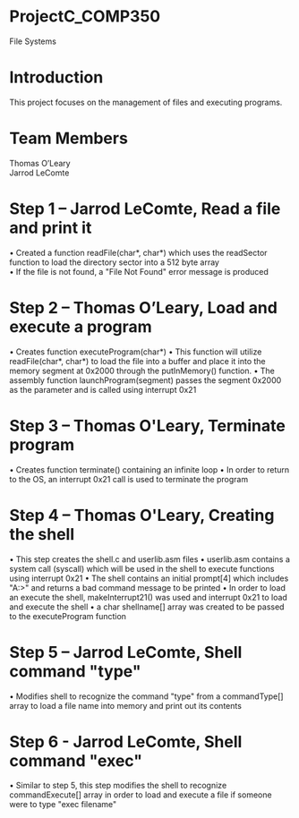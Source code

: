 # ProjectC_COMP350
File Systems

# Introduction

This project focuses on the management of files and executing programs.

# Team Members

Thomas O’Leary  
Jarrod LeComte

# Step 1 – Jarrod LeComte, Read a file and print it

•	Created a function readFile(char*, char*) which uses the readSector function to load the directory sector into a 512 byte array     
• If the file is not found, a "File Not Found" error message is produced

# Step 2 – Thomas O’Leary, Load and execute a program

• Creates function executeProgram(char*) 
• This function will utilize readFile(char*, char*) to load the file into a buffer and place it into the memory segment at 0x2000 through the putInMemory() function.
• The assembly function launchProgram(segment) passes the segment 0x2000 as the parameter and is called using interrupt 0x21 

# Step 3 – Thomas O'Leary, Terminate program

• Creates function terminate() containing an infinite loop
• In order to return to the OS, an interrupt 0x21 call is used to terminate the program

# Step 4 – Thomas O'Leary, Creating the shell

• This step creates the shell.c and userlib.asm files
• userlib.asm contains a system call (syscall) which will be used in the shell to execute functions using interrupt 0x21
• The shell contains an initial prompt[4] which includes "A:>" and returns a bad command message to be printed
• In order to load an execute the shell, makeInterrupt21() was used and interrupt 0x21 to load and execute the shell
• a char shellname[] array was created to be passed to the executeProgram function


# Step 5 – Jarrod LeComte, Shell command "type"

• Modifies shell to recognize the command "type" from a commandType[] array to load a file name into memory and print out its contents

# Step 6 - Jarrod LeComte, Shell command "exec"

• Similar to step 5, this step modifies the shell to recognize commandExecute[] array in order to load and execute a file if someone were to type "exec filename"

  
